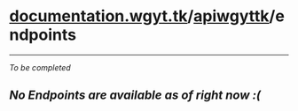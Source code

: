 # [documentation.wgyt.tk](https://documentation.wgyt.tk)/[apiwgyttk](https://documentation.wgyt.tk/apiwgyttk)/endpoints
_________________
_To be completed_
## _No Endpoints are available as of right now :(_
